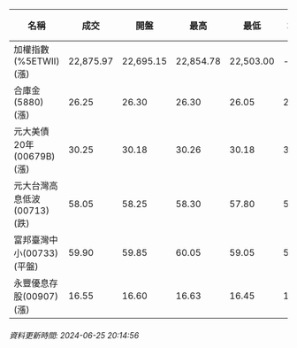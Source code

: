 | 名稱 | 成交 | 開盤 | 最高 | 最低 | 均價 | 成交金額(億) | 昨收 | 漲跌幅 | 漲跌 | 總量 | 昨量 | 振幅 |
| -------- | -------- | -------- | -------- |-------- | -------- | -------- |-------- |-------- |-------- | -------- | -------- |-------- |
|加權指數(%5ETWII) (漲)|22,875.97|22,695.15|22,854.78|22,503.00|-|4,202.93|22,813.70|0.27%|62.27|8,774,801|0|1.54%|
|合庫金(5880) (漲)|26.25|26.30|26.30|26.05|26.20|2.45|26.10|0.57%|0.15|9,355|9,922|0.96%|
|元大美債20年(00679B) (漲)|30.25|30.18|30.26|30.18|30.22|10.36|30.07|0.60%|0.18|34,277|32,310|0.27%|
|元大台灣高息低波(00713) (跌)|58.05|58.25|58.30|57.80|58.02|7.34|58.25|0.34%|0.20|12,653|14,051|0.86%|
|富邦臺灣中小(00733) (平盤)|59.90|59.85|60.05|59.05|59.60|1.31|59.90|0.00%|0.00|2,194|2,366|1.67%|
|永豐優息存股(00907) (漲)|16.55|16.60|16.63|16.45|16.53|0.864|16.53|0.12%|0.02|5,224|8,872|1.09%|
###### 資料更新時間: 2024-06-25 20:14:56